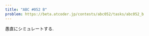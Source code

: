 ```yaml
---
title: "ABC #052 B"
problem: https://beta.atcoder.jp/contests/abc052/tasks/abc052_b
---
```

愚直にシミュレートする.
